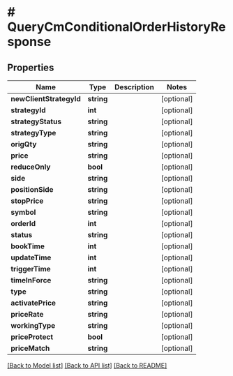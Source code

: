 # # QueryCmConditionalOrderHistoryResponse

## Properties

Name | Type | Description | Notes
------------ | ------------- | ------------- | -------------
**newClientStrategyId** | **string** |  | [optional]
**strategyId** | **int** |  | [optional]
**strategyStatus** | **string** |  | [optional]
**strategyType** | **string** |  | [optional]
**origQty** | **string** |  | [optional]
**price** | **string** |  | [optional]
**reduceOnly** | **bool** |  | [optional]
**side** | **string** |  | [optional]
**positionSide** | **string** |  | [optional]
**stopPrice** | **string** |  | [optional]
**symbol** | **string** |  | [optional]
**orderId** | **int** |  | [optional]
**status** | **string** |  | [optional]
**bookTime** | **int** |  | [optional]
**updateTime** | **int** |  | [optional]
**triggerTime** | **int** |  | [optional]
**timeInForce** | **string** |  | [optional]
**type** | **string** |  | [optional]
**activatePrice** | **string** |  | [optional]
**priceRate** | **string** |  | [optional]
**workingType** | **string** |  | [optional]
**priceProtect** | **bool** |  | [optional]
**priceMatch** | **string** |  | [optional]

[[Back to Model list]](../../README.md#models) [[Back to API list]](../../README.md#endpoints) [[Back to README]](../../README.md)
